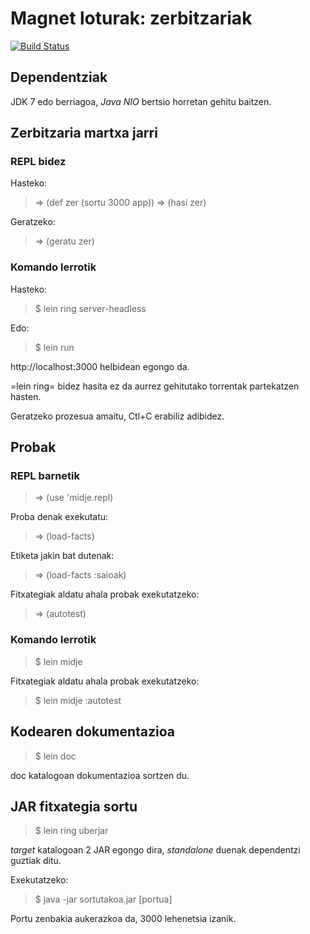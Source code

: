 # Magnet loturak: zerbitzariak

[![Build Status](https://travis-ci.org/lnmnd/magnet.zer.svg?branch=master)](https://travis-ci.org/lnmnd/magnet.zer)

## Dependentziak
JDK 7 edo berriagoa, *Java NIO* bertsio horretan gehitu baitzen.

## Zerbitzaria martxa jarri

### REPL bidez
Hasteko:
> => (def zer (sortu 3000 app))
> => (hasi zer)

Geratzeko:
> => (geratu zer)

### Komando lerrotik
Hasteko:
> $ lein ring server-headless

Edo:
> $ lein run

http://localhost:3000 helbidean egongo da.

=lein ring= bidez hasita ez da aurrez gehitutako torrentak partekatzen hasten.

Geratzeko prozesua amaitu, Ctl+C erabiliz adibidez.

## Probak

### REPL barnetik
> => (use 'midje.repl)

Proba denak exekutatu:
> => (load-facts)

Etiketa jakin bat dutenak:
> => (load-facts :saioak)

Fitxategiak aldatu ahala probak exekutatzeko:
> => (autotest)

### Komando lerrotik
> $ lein midje
	    
Fitxategiak aldatu ahala probak exekutatzeko:
> $ lein midje :autotest

## Kodearen dokumentazioa
> $ lein doc

doc katalogoan dokumentazioa sortzen du.

## JAR fitxategia sortu
> $ lein ring uberjar

*target* katalogoan 2 JAR egongo dira, *standalone* duenak dependentzi guztiak ditu.

Exekutatzeko:
> $ java -jar sortutakoa.jar [portua]

Portu zenbakia aukerazkoa da, 3000 lehenetsia izanik.